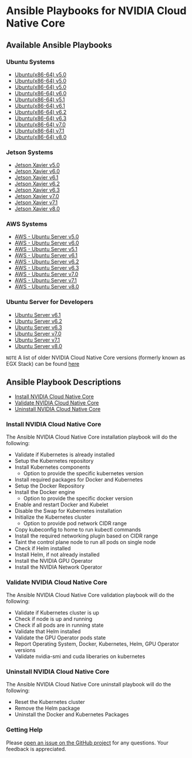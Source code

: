 <h1>Ansible Playbooks for NVIDIA Cloud Native Core </h1>

<h2> Available Ansible Playbooks </h2>

<h3> Ubuntu Systems </h3>

- [Ubuntu(x86-64) v5.0](https://github.com/NVIDIA/cloud-native-core/blob/master/playbooks/guides/Ubuntu_Server_v5.0.md)
- [Ubuntu(x86-64) v5.0](https://github.com/NVIDIA/cloud-native-core/blob/master/playbooks/guides/Ubuntu_Server_v5.1.md)
- [Ubuntu(x86-64) v5.0](https://github.com/NVIDIA/cloud-native-core/blob/master/playbooks/guides/Ubuntu_Server_v5.2.md)
- [Ubuntu(x86-64) v6.0](https://github.com/NVIDIA/cloud-native-core/blob/master/playbooks/guides/Ubuntu_Server_v6.0.md)
- [Ubuntu(x86-64) v5.1](https://github.com/NVIDIA/cloud-native-core/blob/master/playbooks/guides/Ubuntu_Server_v5.1.md)
- [Ubuntu(x86-64) v6.1](https://github.com/NVIDIA/cloud-native-core/blob/master/playbooks/guides/Ubuntu_Server_v6.1.md)
- [Ubuntu(x86-64) v6.2](https://github.com/NVIDIA/cloud-native-core/blob/master/playbooks/guides/Ubuntu_Server_v6.2.md)
- [Ubuntu(x86-64) v6.3](https://github.com/NVIDIA/cloud-native-core/blob/master/playbooks/guides/Ubuntu_Server_v6.3.md)
- [Ubuntu(x86-64) v7.0](https://github.com/NVIDIA/cloud-native-core/blob/master/playbooks/guides/Ubuntu_Server_v7.0.md)
- [Ubuntu(x86-64) v7.1](https://github.com/NVIDIA/cloud-native-core/blob/master/playbooks/guides/Ubuntu_Server_v7.1.md)
- [Ubuntu(x86-64) v8.0](https://github.com/NVIDIA/cloud-native-core/blob/master/playbooks/guides/Ubuntu_Server_v8.0.md)

<h3> Jetson Systems </h3>

- [Jetson Xavier v5.0](https://github.com/NVIDIA/cloud-native-core/blob/master/playbooks/guides/Jetson_Xavier_v5.0.md)
- [Jetson Xavier v6.0](https://github.com/NVIDIA/cloud-native-core/blob/master/playbooks/guides/Jetson_Xavier_v6.0.md)
- [Jetson Xavier v6.1](https://github.com/NVIDIA/cloud-native-core/blob/master/playbooks/guides/Jetson_Xavier_v6.1.md)
- [Jetson Xavier v6.2](https://github.com/NVIDIA/cloud-native-core/blob/master/playbooks/guides/Jetson_Xavier_v6.2.md)
- [Jetson Xavier v6.3](https://github.com/NVIDIA/cloud-native-core/blob/master/playbooks/guides/Jetson_Xavier_v6.3.md)
- [Jetson Xavier v7.0](https://github.com/NVIDIA/cloud-native-core/blob/master/playbooks/guides/Jetson_Xavier_v7.0.md)
- [Jetson Xavier v7.1](https://github.com/NVIDIA/cloud-native-core/blob/master/playbooks/guides/Jetson_Xavier_v7.1.md)
- [Jetson Xavier v8.0](https://github.com/NVIDIA/cloud-native-core/blob/master/playbooks/guides/Jetson_Xavier_v8.0.md)

### AWS Systems
- [AWS - Ubuntu Server v5.0](https://github.com/NVIDIA/cloud-native-core/blob/master/playbooks/guides/AWS_Ubuntu_Server_v5.0.md)
- [AWS - Ubuntu Server v6.0](https://github.com/NVIDIA/cloud-native-core/blob/master/playbooks/guides/AWS_Ubuntu_Server_v6.0.md)
- [AWS - Ubuntu Server v5.1](https://github.com/NVIDIA/cloud-native-core/blob/master/playbooks/guides/AWS_Ubuntu_Server_v5.1.md)
- [AWS - Ubuntu Server v6.1](https://github.com/NVIDIA/cloud-native-core/blob/master/playbooks/guides/AWS_Ubuntu_Server_v6.1.md)
- [AWS - Ubuntu Server v6.2](https://github.com/NVIDIA/cloud-native-core/blob/master/playbooks/guides/AWS_Ubuntu_Server_v6.2.md)
- [AWS - Ubuntu Server v6.3](https://github.com/NVIDIA/cloud-native-core/blob/master/playbooks/guides/AWS_Ubuntu_Server_v6.3.md)
- [AWS - Ubuntu Server v7.0](https://github.com/NVIDIA/cloud-native-core/blob/master/playbooks/guides/AWS_Ubuntu_Server_v7.0.md)
- [AWS - Ubuntu Server v7.1](https://github.com/NVIDIA/cloud-native-core/blob/master/playbooks/guides/AWS_Ubuntu_Server_v7.1.md)
- [AWS - Ubuntu Server v8.0](https://github.com/NVIDIA/cloud-native-core/blob/master/playbooks/guides/AWS_Ubuntu_Server_v8.0.md)

### Ubuntu Server for Developers
- [Ubuntu Server v6.1](https://github.com/NVIDIA/cloud-native-core/blob/master/playbooks/guides/Ubuntu_Server_Developer_v6.1.md)
- [Ubuntu Server v6.2](https://github.com/NVIDIA/cloud-native-core/blob/master/playbooks/guides/Ubuntu_Server_Developer_v6.2.md)
- [Ubuntu Server v6.3](https://github.com/NVIDIA/cloud-native-core/blob/master/playbooks/guides/Ubuntu_Server_Developer_v6.3.md)
- [Ubuntu Server v7.0](https://github.com/NVIDIA/cloud-native-core/blob/master/playbooks/guides/Ubuntu_Server_Developer_v7.0.md)
- [Ubuntu Server v7.1](https://github.com/NVIDIA/cloud-native-core/blob/master/playbooks/guides/Ubuntu_Server_Developer_v7.1.md)
- [Ubuntu Server v8.0](https://github.com/NVIDIA/cloud-native-core/blob/master/playbooks/guides/Ubuntu_Server_Developer_v8.0.md)

`NOTE`
A list of older NVIDIA Cloud Native Core versions (formerly known as EGX Stack) can be found [here](https://github.com/NVIDIA/cloud-native-core/blob/master/playbooks/older_versions/readme.md)

<h2> Ansible Playbook Descriptions </h2>

- [Install NVIDIA Cloud Native Core](#Install-NVIDIA-Cloud-Native-Core)
- [Validate NVIDIA Cloud Native Core](#Validate-NVIDIA-Cloud-Native-Core)
- [Uninstall NVIDIA Cloud Native Core](#Uninstall-NVIDIA-Cloud-Native-Core)

### Install NVIDIA Cloud Native Core 

The Ansible NVIDIA Cloud Native Core installation playbook will do the following:

- Validate if Kubernetes is already installed
- Setup the Kubernetes repository
- Install Kubernetes components 
  - Option to provide the specific kubernetes version
- Install required packages for Docker and Kubernetes
- Setup the Docker Repository
- Install the Docker engine 
  - Option to provide the specific docker version
- Enable and restart Docker and Kubelet
- Disable the Swap for Kubernetes installation
- Initialize the Kubernetes cluster 
  - Option to provide pod network CIDR range
- Copy kubeconfig to home to run kubectl commands
- Install the required networking plugin based on CIDR range
- Taint the control plane node to run all pods on single node
- Check if Helm installed
- Install Helm, if not already installed
- Install the NVIDIA GPU Operator
- Install the NVIDIA Network Operator 

### Validate NVIDIA Cloud Native Core 

The Ansible NVIDIA Cloud Native Core validation playbook will do the following:

- Validate if Kubernetes cluster is up
- Check if node is up and running
- Check if all pods are in running state
- Validate that Helm installed
- Validate the GPU Operator pods state
- Report Operating System, Docker, Kubernetes, Helm, GPU Operator versions
- Validate nvidia-smi and cuda liberaries on kubernetes

### Uninstall NVIDIA Cloud Native Core 

The Ansible NVIDIA Cloud Native Core uninstall playbook will do the following:

- Reset the Kubernetes cluster
- Remove the Helm package
- Uninstall the Docker and Kubernetes Packages

### Getting Help

Please [open an issue on the GitHub project](https://github.com/NVIDIA/cloud-native-core/issues) for any questions. Your feedback is appreciated.


